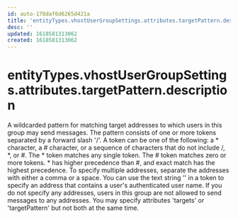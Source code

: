 ```yaml
---
id: auto-178daf6d6265d421a
title: 'entityTypes.vhostUserGroupSettings.attributes.targetPattern.description'
desc: ''
updated: 1618581313062
created: 1618581313062
---
```

# entityTypes.vhostUserGroupSettings.attributes.targetPattern.description

A wildcarded pattern for matching target addresses to which users in this group may send messages. The pattern consists of one or more tokens separated by a forward slash &#39;/&#39;. A token can be one of the following: a * character, a # character, or a sequence of characters that do not include /, *, or #.  The * token matches any single token.  The # token matches zero or more tokens. * has higher precedence than #, and exact match has the highest precedence. To specify multiple addresses, separate the addresses with either a comma or a space. You can use the text string &#39;&#39; in a token to specify an address that contains a user&#39;s authenticated user name. If you do not specify any addresses, users in this group are not allowed to send messages to any addresses. You may specify attributes &#39;targets&#39; or &#39;targetPattern&#39; but not both at the same time.